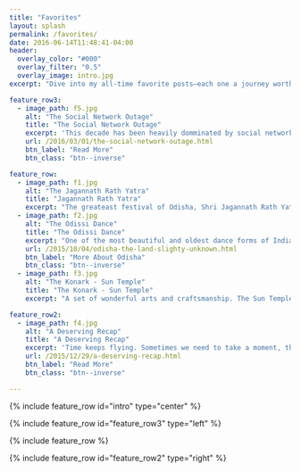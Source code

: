 ```yaml
---
title: "Favorites"
layout: splash
permalink: /favorites/
date: 2016-06-14T11:48:41-04:00
header:
  overlay_color: "#000"
  overlay_filter: "0.5"
  overlay_image: intro.jpg
excerpt: "Dive into my all-time favorite posts—each one a journey worth taking.  Explore and discover; you won't be disappointed!"

feature_row3:
  - image_path: f5.jpg
    alt: "The Social Network Outage"
    title: "The Social Network Outage"
    excerpt: 'This decade has been heavily domminated by social networks. Our lives have changed significantly! But, are we moving in the right direction? Click on the read more button for a synthesis.'
    url: /2016/03/01/the-social-network-outage.html
    btn_label: "Read More"
    btn_class: "btn--inverse"

feature_row:
  - image_path: f1.jpg
    alt: "The Jagannath Rath Yatra"
    title: "Jagannath Rath Yatra"
    excerpt: "The greateast festival of Odisha, Shri Jagannath Rath Yatra."
  - image_path: f2.jpg
    alt: "The Odissi Dance"
    title: "The Odissi Dance"
    excerpt: "One of the most beautiful and oldest dance forms of India."
    url: /2015/10/04/odisha-the-land-slighty-unknown.html
    btn_label: "More About Odisha"
    btn_class: "btn--inverse"
  - image_path: f3.jpg
    alt: "The Konark - Sun Temple"
    title: "The Konark - Sun Temple"
    excerpt: "A set of wonderful arts and craftsmanship. The Sun Temple - Konark, Odisha"

feature_row2:
  - image_path: f4.jpg
    alt: "A Deserving Recap"
    title: "A Deserving Recap"
    excerpt: 'Time keeps flying. Sometimes we need to take a moment, think and review ourselves. So here is an abstract recap and review of the years 2014 and 2015 in my life.'
    url: /2015/12/29/a-deserving-recap.html
    btn_label: "Read More"
    btn_class: "btn--inverse"

---
```


{% include feature_row id="intro" type="center" %}

{% include feature_row id="feature_row3" type="left" %}

{% include feature_row %}

{% include feature_row id="feature_row2" type="right" %}
